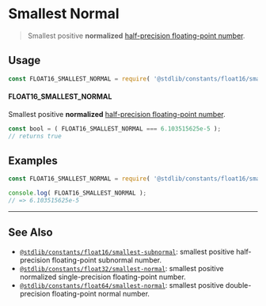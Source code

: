 <!--

@license Apache-2.0

Copyright (c) 2018 The Stdlib Authors.

Licensed under the Apache License, Version 2.0 (the "License");
you may not use this file except in compliance with the License.
You may obtain a copy of the License at

   http://www.apache.org/licenses/LICENSE-2.0

Unless required by applicable law or agreed to in writing, software
distributed under the License is distributed on an "AS IS" BASIS,
WITHOUT WARRANTIES OR CONDITIONS OF ANY KIND, either express or implied.
See the License for the specific language governing permissions and
limitations under the License.

-->

# Smallest Normal

> Smallest positive **normalized** [half-precision floating-point number][half-precision-floating-point-format].

<section class="usage">

## Usage

```javascript
const FLOAT16_SMALLEST_NORMAL = require( '@stdlib/constants/float16/smallest-normal' );
```

#### FLOAT16_SMALLEST_NORMAL

Smallest positive **normalized** [half-precision floating-point number][half-precision-floating-point-format].

```javascript
const bool = ( FLOAT16_SMALLEST_NORMAL === 6.103515625e-5 );
// returns true
```

</section>

<!-- /.usage -->

<section class="examples">

## Examples

<!-- TODO: better example -->

<!-- eslint no-undef: "error" -->

```javascript
const FLOAT16_SMALLEST_NORMAL = require( '@stdlib/constants/float16/smallest-normal' );

console.log( FLOAT16_SMALLEST_NORMAL );
// => 6.103515625e-5
```

</section>

<!-- /.examples -->

<!-- Section for related `stdlib` packages. Do not manually edit this section, as it is automatically populated. -->

<section class="related">

* * *

## See Also

-   <span class="package-name">[`@stdlib/constants/float16/smallest-subnormal`][@stdlib/constants/float16/smallest-subnormal]</span><span class="delimiter">: </span><span class="description">smallest positive half-precision floating-point subnormal number.</span>
-   <span class="package-name">[`@stdlib/constants/float32/smallest-normal`][@stdlib/constants/float32/smallest-normal]</span><span class="delimiter">: </span><span class="description">smallest positive normalized single-precision floating-point number.</span>
-   <span class="package-name">[`@stdlib/constants/float64/smallest-normal`][@stdlib/constants/float64/smallest-normal]</span><span class="delimiter">: </span><span class="description">smallest positive double-precision floating-point normal number.</span>

</section>

<!-- /.related -->

<!-- Section for all links. Make sure to keep an empty line after the `section` element and another before the `/section` close. -->

<section class="links">

[half-precision-floating-point-format]: https://en.wikipedia.org/wiki/Half-precision_floating-point_format

<!-- <related-links> -->

[@stdlib/constants/float16/smallest-subnormal]: https://github.com/stdlib-js/stdlib/tree/develop/lib/node_modules/%40stdlib/constants/float16/smallest-subnormal

[@stdlib/constants/float32/smallest-normal]: https://github.com/stdlib-js/stdlib/tree/develop/lib/node_modules/%40stdlib/constants/float32/smallest-normal

[@stdlib/constants/float64/smallest-normal]: https://github.com/stdlib-js/stdlib/tree/develop/lib/node_modules/%40stdlib/constants/float64/smallest-normal

<!-- </related-links> -->

</section>

<!-- /.links -->
